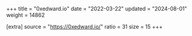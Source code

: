 +++
title = "0xedward.io"
date = "2022-03-22"
updated = "2024-08-01"
weight = 14862

[extra]
source = "https://0xedward.io/"
ratio = 31
size = 15
+++
